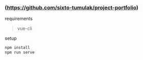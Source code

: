 ### (https://github.com/sixto-tumulak/project-portfolio)
  
requirements
> vue-cli

setup
```bash
npm install
npm run serve
```

